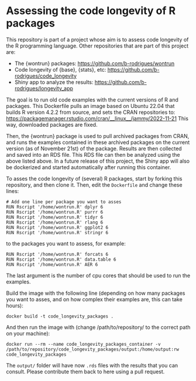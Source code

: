 # Assessing the code longevity of R packages

This repository is part of a project whose aim is to assess code longevity of the R programming language. 
Other repositories that are part of this project are:

- The {wontrun} packages: https://github.com/b-rodrigues/wontrun
- Code longevity of {base}, {stats}, etc: https://github.com/b-rodrigues/code_longevity
- Shiny app to analyze the results: https://github.com/b-rodrigues/longevity_app

The goal is to run old code examples with the current versions of R and packages.
This Dockerfile pulls an image based on Ubuntu 22.04 that builds R version 4.2.2 from source, and sets
the CRAN repositories to: https://packagemanager.rstudio.com/cran/__linux__/jammy/2022-11-21
This way, downloaded packages are fixed.

Then, the {wontrun} package is used to pull archived packages from CRAN, and runs the examples 
contained in these archived packages on the current version (as of November 21st) of the package.
Results are then collected and saved into an RDS file. This RDS file can then be analyzed using
the above listed above. In a future release of this project, the Shiny app will also be dockerized
and started automatically after running this container.

To asses the code longevity of (several) R packages, start by forking this repository, and then clone it.
Then, edit the `Dockerfile` and change these lines:

```
# Add one line per package you want to asses
RUN Rscript '/home/wontrun.R' dplyr 6
RUN Rscript '/home/wontrun.R' purrr 6
RUN Rscript '/home/wontrun.R' tidyr 6
RUN Rscript '/home/wontrun.R' rlang 6
RUN Rscript '/home/wontrun.R' ggplot2 6
RUN Rscript '/home/wontrun.R' stringr 6

```

to the packages you want to assess, for example:

```
RUN Rscript '/home/wontrun.R' forcats 6
RUN Rscript '/home/wontrun.R' data.table 6
RUN Rscript '/home/wontrun.R' AER 6
```

The last argument is the number of cpu cores that should be used to run the examples.

Build the image with the following line (depending on how many packages you want to asses, and on how complex their examples are, this can take hours):

```
docker build -t code_longevity_packages .
```

And then run the image with (change /path/to/repository/ to the correct path on your machine):

```
docker run --rm --name code_longevity_packages_container -v /path/to/repository/code_longevity_packages/output:/home/output:rw code_longevity_packages
```

The `output/` folder will have now `.rds` files with the results that you can consult. Please contribute them back to here using a pull request.
